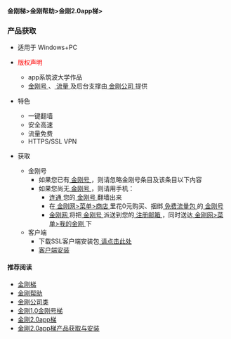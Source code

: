 #### 金刚梯>金刚帮助>金刚2.0app梯>
### 产品获取
- 适用于 Windows+PC

- <font color="Red">版权声明 </font>
  - app系筑波大学作品
  - [ 金刚号 ](https://github.com/a2zitpro/web/blob/master/kkid.md)、[ 流量 ](https://github.com/a2zitpro/web/blob/master/kkdatatraffic.md)及后台支撑由[ 金刚公司 ](https://github.com/a2zitpro/web/blob/master/a2zitpro.md)提供

- 特色
  - 一键翻墙
  - 安全高速  
  - 流量免费
  - HTTPS/SSL VPN

- 获取

  - 金刚号
    - 如果您已有[ 金刚号 ](https://github.com/a2zitpro/web/blob/master/kkid.md)，则请忽略金刚号条目及该条目以下内容
    - 如果您尚无[ 金刚号 ](https://github.com/a2zitpro/web/blob/master/kkid.md)，则请用手机：
      - [ 连通 ](https://github.com/a2zitpro/web/blob/master/usageofkkid.md)您的[ 金刚号 ](https://github.com/a2zitpro/web/blob/master/kkid.md)翻墙出来
      - 在[ 金刚网>菜单>商店 ](https://www.atozitpro.net/zh/shop/) 里花0元购买、捆绑[ 免费流量包 ](https://github.com/a2zitpro/web/blob/master/kkdatatrafficfree.md)的[ 金刚号 ](https://github.com/a2zitpro/web/blob/master/kkid.md)
      - [ 金刚网 ](https://github.com/a2zitpro/web/blob/master/kksitecn.md)将把[ 金刚号 ](https://github.com/a2zitpro/web/blob/master/kkid.md)派送到您的[ 注册邮箱 ](https://github.com/a2zitpro/web/blob/master/emailaddressforregonkksitecn.md)，同时送达[ 金刚网>菜单>我的金刚 ](https://www.atozitpro.net/zh/my-account)下
  - 客户端
    - 下载SSL客户端安装包[ 请点击此处 ](https://github.com/SoftEtherVPN/SoftEtherVPN_Stable/releases/download/v4.28-9669-beta/softether-vpnclient-v4.28-9669-beta-2018.09.11-windows-x86_x64-intel.exe) 
    - [ 客户端安装 ](https://github.com/a2zitpro/web/blob/master/kkvpn2.0_installationnotes_win.md)

  
#### 推荐阅读
- [金刚梯](https://github.com/a2zitpro/web/blob/master/dlb.md)
- [金刚帮助](https://github.com/a2zitpro/web/blob/master/list_helpkkvpn.md)
- [金刚公司类](https://github.com/a2zitpro/web/blob/master/list_a2zitpro.md)
- [金刚1.0金刚号梯](https://github.com/a2zitpro/web/blob/master/list_helpkkvpn1.0.md)
- [金刚2.0app梯](https://github.com/a2zitpro/web/blob/master/list_helpkkvpn2.0.md)
- [金刚2.0app梯产品获取与安装](https://github.com/a2zitpro/web/blob/master/list_kkproducts2.0.md)
